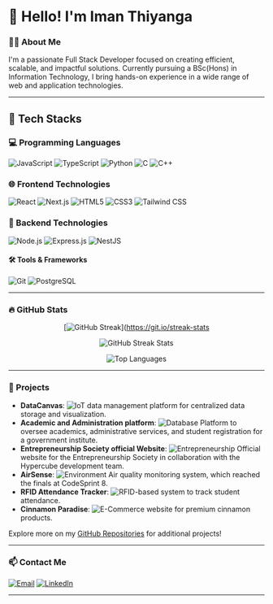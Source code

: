 # 👋 Hello! I'm Iman Thiyanga

### 🧑‍💻 About Me
I'm a passionate Full Stack Developer focused on creating efficient, scalable, and impactful solutions. Currently pursuing a BSc(Hons) in Information Technology, I bring hands-on experience in a wide range of web and application technologies.

---

## 🚀 Tech Stacks

### 💻 Programming Languages
![JavaScript](https://img.shields.io/badge/-JavaScript-F7DF1E?style=flat-square&logo=javascript&logoColor=black)
![TypeScript](https://img.shields.io/badge/-TypeScript-3178C6?style=flat-square&logo=typescript&logoColor=white)
![Python](https://img.shields.io/badge/-Python-3776AB?style=flat-square&logo=python&logoColor=white)
![C](https://img.shields.io/badge/-C-A8B9CC?style=flat-square&logo=c&logoColor=black)
![C++](https://img.shields.io/badge/-C++-00599C?style=flat-square&logo=c%2B%2B&logoColor=white)

### 🌐 Frontend Technologies
![React](https://img.shields.io/badge/-React-61DAFB?style=flat-square&logo=react&logoColor=black)
![Next.js](https://img.shields.io/badge/-Next.js-000000?style=flat-square&logo=nextdotjs&logoColor=white)
![HTML5](https://img.shields.io/badge/-HTML5-E34F26?style=flat-square&logo=html5&logoColor=white)
![CSS3](https://img.shields.io/badge/-CSS3-1572B6?style=flat-square&logo=css3)
![Tailwind CSS](https://img.shields.io/badge/-Tailwind%20CSS-38B2AC?style=flat-square&logo=tailwind-css&logoColor=white)

### 🔧 Backend Technologies
![Node.js](https://img.shields.io/badge/-Node.js-339933?style=flat-square&logo=node.js&logoColor=white)
![Express.js](https://img.shields.io/badge/-Express.js-000000?style=flat-square&logo=express&logoColor=white)
![NestJS](https://img.shields.io/badge/-NestJS-E0234E?style=flat-square&logo=nestjs&logoColor=white)

#### 🛠️ Tools & Frameworks
![Git](https://img.shields.io/badge/-Git-F05032?style=flat-square&logo=git&logoColor=white)
![PostgreSQL](https://img.shields.io/badge/-PostgreSQL-4169E1?style=flat-square&logo=postgresql&logoColor=white)

---

### 🔥 GitHub Stats

<div align="center">

  <!-- Current Streak Widget -->
 [![GitHub Streak](https://github-readme-streak-stats.herokuapp.com?user=&theme=onedark-duo)](https://git.io/streak-stats

  <!-- GitHub Stats with Streak Information -->
  ![GitHub Streak Stats](https://github-readme-stats.vercel.app/api?username=imnthiyanga&show_icons=true&theme=dark&hide_border=true&count_private=true&line_height=25&include_all_commits=true&custom_title=Streak%20Stats)

  <!-- Top Languages Widget -->
  ![Top Languages](https://github-readme-stats.vercel.app/api/top-langs/?username=imnthiyanga&layout=compact&theme=dark&hide_border=true)

</div>

---

### 📂 Projects

- **DataCanvas**: ![IoT](https://img.shields.io/badge/-IoT-00ADD8?style=flat-square&logo=iot&logoColor=white) data management platform for centralized data storage and visualization.
- **Academic and Administration platform**: ![Database](https://img.shields.io/badge/Academic%20-Administration-blue) Platform to oversee academics, administrative services, and student registration for a government institute.
- **Entrepreneurship Society official Website**: ![Entrepreneurship](https://img.shields.io/badge/Entrepreneurship-8A2BE2) Official website for the Entrepreneurship Society in collaboration with the Hypercube development team.
- **AirSense**: ![Environment](https://img.shields.io/badge/-Environment-228B22?style=flat-square&logo=leaf&logoColor=white) Air quality monitoring system, which reached the finals at CodeSprint 8.
- **RFID Attendance Tracker**: ![RFID](https://img.shields.io/badge/-RFID-0082FC?style=flat-square&logo=rfid&logoColor=white)-based system to track student attendance.
- **Cinnamon Paradise**: ![E-Commerce](https://img.shields.io/badge/-E--Commerce-F08080?style=flat-square&logo=shopify&logoColor=white) website for premium cinnamon products.
  
Explore more on my [GitHub Repositories](https://github.com/imnthiyanga) for additional projects!

---



### 📫 Contact Me
[![Email](https://img.shields.io/badge/-Email-D14836?style=flat-square&logo=gmail&logoColor=white)](mailto:ithiyanga@gmail.com)
[![LinkedIn](https://img.shields.io/badge/-LinkedIn-0A66C2?style=flat-square&logo=linkedin&logoColor=white)](https://linkedin.com/in/iman-thiyanga)

---
